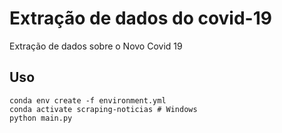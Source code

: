 # Extração de dados do covid-19

Extração de dados sobre o Novo Covid 19

## Uso

```
conda env create -f environment.yml
conda activate scraping-noticias # Windows
python main.py
```
